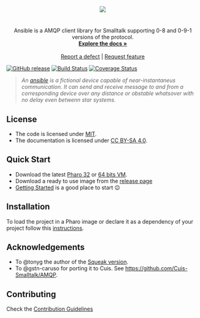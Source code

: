 <p align="center"><img src="assets/logos/128x128.png">
 <h1 align="center"><PROJECT_NAME></h1>
  <p align="center">
   Ansible is a AMQP client library for Smalltalk supporting 0-8 and 0-9-1 versions of the protocol.
    <br>
    <a href="docs/"><strong>Explore the docs »</strong></a>
    <br>
    <br>
    <a href="https://github.com/ba-st/Ansible/issues/new?labels=Type%3A+Defect">Report a defect</a>
    |
    <a href="https://github.com/ba-st/Ansible/issues/new?labels=Type%3A+Feature">Request feature</a>
  </p>
</p>

[![GitHub release](https://img.shields.io/github/release/ba-st/Ansible.svg)](https://github.com/ba-st/Ansible/releases/latest)
[![Build Status](https://travis-ci.com/ba-st/Ansible.svg?branch=release-candidate)](https://travis-ci.com/ba-st/Ansible)
[![Coverage Status](https://coveralls.io/repos/github/ba-st/Ansible/badge.svg?branch=release-candidate)](https://coveralls.io/github/ba-st/Ansible?branch=release-candidate)

>*An [ansible](https://en.wikipedia.org/wiki/Ansible) is a fictional device capable of near-instantaneus communication. It can send and receive message to and from a corresponding device over any distance or obstable whatsover with no delay even betwenn star systems.*

## License

- The code is licensed under [MIT](LICENSE).
- The documentation is licensed under [CC BY-SA 4.0](http://creativecommons.org/licenses/by-sa/4.0/).

## Quick Start

- Download the latest [Pharo 32](https://get.pharo.org/) or [64 bits VM](https://get.pharo.org/64/).
- Download a ready to use image from the [release page](https://github.com/ba-st/Ansible/releases/latest)
- [Getting Started](docs/GettingStarted.md) is a good place to start 😉

## Installation

To load the project in a Pharo image or declare it as a dependency of your project follow this [instructions](docs/Installation.md).

## Acknowledgements

- To @tonyg the author of the [Squeak version](http://www.squeaksource.com/AMQP).
- To @gstn-caruso for porting it to Cuis. See https://github.com/Cuis-Smalltalk/AMQP. 

## Contributing

Check the [Contribution Guidelines](CONTRIBUTING.md)

